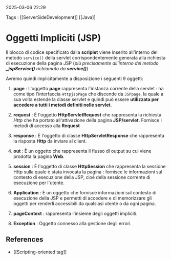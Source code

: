 2025-03-06 22:29

Tags : [[ServerSideDevelopment]] [[Java]]

# Oggetti Impliciti (JSP)

Il blocco di codice specificato dalla **scriplet** viene inserito all'interno del metodo `service()` della servlet corrispondentemente generata alla richiesta di esecuzione della pagina JSP (*più precisamente all'interno del metodo **_jspService()** richiamato da **service()***)

Avremo quindi implicitamente a disposizione i seguenti 9 oggetti:

1. **page** : L'oggetto **page** rappresenta l'instanza corrente della servlet : ha come tipo l'interfaccia `HttpjspPage` che discende da `JSPpage`, la quale a sua volta estende la classe servlet e quindi può essere **utilizzata per accedere a tutti i metodi definiti nelle servlet**.

2. **request** : È l'oggetto **HttpServletRequest** che rappresenta la richiesta *Http* che ha portato all'attivazione della pagina **JSP/servlet**. Fornisce i metodi di accesso alla **Request**

3. **response** : È l'oggetto di classe **HttpServletResponse** che rappresenta la risposta **Http** da inviare al client.

4. **out** : È un oggetto che rappresenta il flusso di output su cui viene prodotta la pagina **Web**.

5. **session** : È l'oggetto di classe **HttpSession** che rappresenta la sessione Http sulla quale è stata invocata la pagina : fornisce le informazioni sul contesto di esecuzione della JSP, cioè della sessione corrente di esecuzione per l'utente.

6. **Application** : È un oggetto che fornisce informazioni sul contesto di esecuzione della  JSP e permetti di accedere e di memorizzare gli oggetti per renderli accessibili da qualsiasi utente o da ogni pagina.

7. **pageContext** : rappresenta l'insieme degli oggetti impliciti.

8. **Exception** : Oggetto connesso alla gestione degli errori.

## References

- [[Scripting-oriented tag]]